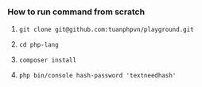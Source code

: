 ### How to run command from scratch

1) ```git clone git@github.com:tuanphpvn/playground.git```

2) ```cd php-lang```

3) ```composer install```

4) ```php bin/console hash-password 'textneedhash'```